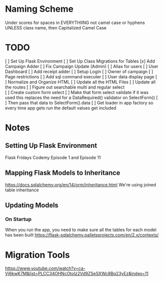 # Naming Scheme
Under scores for spaces in EVERYTHIING not camel case or hyphens UNLESS class name, then Capitalized Camel Case

# TODO
[ ] Set Up Flask Environment
    [ ] Set Up Class Migrations for Tables
[x] Add Campaign Adder
[ ] Fix Campaign Update (Admin)
[ ] Alias for users
[ ] User Dashboard
[ ] Add receipt adder
[ ] Setup Login
    [ ] Owner of campaign
    [ ] Page restrictions
[ ] Add sql command executer
[ ] User data display page
[ ] Normalize and Organize HTML 
    [ ] Update all the HTML Files
    [ ] Update all the routes
[ ] Figure out searchable multi and regular select  
    [ ] Create custom form select
        [ ] Make that form select validate if it was used
            this replaces the need for a DataRequired() validator on SelectForm()
        [ ] Then pass that data to SelectForm().data
[ ] Get loader in app factory so every time app gets run the default values get included

# Notes

## Setting Up Flask Environment
Flask Fridays Codemy Episode 1 and Episode 11

## Mapping Flask Models to Inheritance
https://docs.sqlalchemy.org/en/14/orm/inheritance.html
We're using joined table inheritance

## Updating Models
### On Startup
When you run the app, you need to make sure all the tables for each model has been built
https://flask-sqlalchemy.palletsprojects.com/en/2.x/contexts/


# Migration Tools
https://www.youtube.com/watch?v=ca-Vj6kwK7M&list=PLCC34OHNcOtolz2Vd9ZSeSXWc8Bq23yEz&index=11
